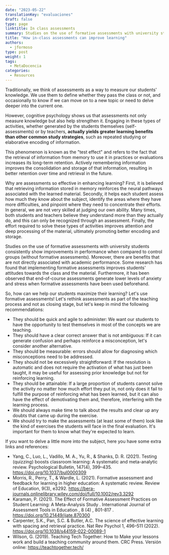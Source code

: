```yaml
---
date: "2023-05-22"
translationKey: "evaluaciones"
draft: false
type: page
linktitle: In class assessments
summary: Studies on the use of formative assessments with university students consistently show improvements in performance.
title: "How in-class assessments can improve learning"
authors:
  - jformoso
type: post
weight: 1
tags: 
  - MetaDocencia 
categories:
  - Resources
---
```


Traditionally, we think of assessments as a way to measure our students' knowledge. We use them to define whether they pass the class or not, and occasionally to know if we can move on to a new topic or need to delve deeper into the current one.

However, cognitive psychology shows us that assessments not only measure knowledge but also help strengthen it. Engaging in these types of activities, whether generated by the students themselves (self-assessments) or by teachers, **actually yields greater learning benefits than other common study strategies**, such as repeated studying or elaborative encoding of information.

This phenomenon is known as the "test effect" and refers to the fact that the retrieval of information from memory to use it in practices or evaluations increases its long-term retention. Actively remembering information improves the consolidation and storage of that information, resulting in better retention over time and retrieval in the future.

Why are assessments so effective in enhancing learning? First, it is believed that retrieving information stored in memory reinforces the neural pathways associated with the learned material. Secondly, it helps each student assess how much they know about the subject, identify the areas where they have more difficulties, and pinpoint where they need to concentrate their efforts. In general, we are not very skilled at judging our own ability. Many times, both students and teachers believe they understand more than they actually do, and this can only be recognized through an assessment. Finally, the effort required to solve these types of activities improves attention and deep processing of the material, ultimately promoting better encoding and storage. 

Studies on the use of formative assessments with university students consistently show improvements in performance when compared to control groups (without formative assessments). Moreover, there are benefits that are not directly associated with academic performance. Some research has found that implementing formative assessments improves students' attitudes towards the class and the material. Furthermore, it has been observed that end-of-course assessments generate lower levels of anxiety and stress when formative assessments have been used beforehand.


So, how can we help our students maximize their learning? Let's use formative assessments! Let's rethink assessments as part of the teaching process and not as closing stage, but let's keep in mind the following recommendations:

- They should be quick and agile to administer: We want our students to have the opportunity to test themselves in most of the concepts we are teaching.
- They should have a clear correct answer that is not ambiguous: If it can generate confusion and perhaps reinforce a misconception, let's consider another alternative.
- They should be measurable: errors should allow for diagnosing which misconceptions need to be addressed.
- They should not be excessively straightforward: If the resolution is automatic and does not require the activation of what has just been taught, it may be useful for assessing prior knowledge but not for reinforcing learning.
- They should be attainable: If a large proportion of students cannot solve the activity no matter how much effort they put in, not only does it fail to fulfill the purpose of reinforcing what has been learned, but it can also have the effect of demotivating them and, therefore, interfering with the learning process.
- We should always make time to talk about the results and clear up any doubts that came up during the exercise.
- We should try to make the assessments (at least some of them) look like the kind of exercises the students will face in the final evaluation. It's important for them to know what they're expected to learn.

If you want to delve a little more into the subject, here you have some extra links and references: 

- Yang, C., Luo, L., Vadillo, M. A., Yu, R., & Shanks, D. R. (2021). Testing (quizzing) boosts classroom learning: A systematic and meta-analytic review. Psychological Bulletin, 147(4), 399–435. https://doi.org/10.1037/bul0000309 
- Morris, R., Perry, T., & Wardle, L. (2021). Formative assessment and feedback for learning in higher education: A systematic review. Review of Education, 9(3), e3292. https://bera-journals.onlinelibrary.wiley.com/doi/full/10.1002/rev3.3292 
- Karaman, P. (2021). The Effect of Formative Assessment Practices on Student Learning: A Meta-Analysis Study . International Journal of Assessment Tools in Education , 8 (4) , 801-817 . https://doi.org/10.21449/ijate.870300
- Carpenter, S.K., Pan, S.C. & Butler, A.C. The science of effective learning with spacing and retrieval practice. Nat Rev Psychol 1, 496–511 (2022). https://doi.org/10.1038/s44159-022-00089-1
- Wilson, G. (2019). Teaching Tech Together: How to Make your lessons work and build a teaching community around them. CRC Press. Versión online: https://teachtogether.tech/ 
